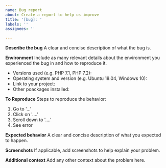 ```yaml
---
name: Bug report
about: Create a report to help us improve
title: '[bug]: '
labels: ''
assignees: ''

---
```


**Describe the bug**
A clear and concise description of what the bug is.

**Environment**
Include as many relevant details about the environment you experienced the bug in and how to reproduce it.
- Versions used (e.g. PHP 7.1, PHP 7.2):
- Operating system and version (e.g. Ubuntu 18.04, Windows 10):
- Link to your project:
- Other poackages installed:

**To Reproduce**
Steps to reproduce the behavior:
1. Go to '...'
2. Click on '....'
3. Scroll down to '....'
4. See error

**Expected behavior**
A clear and concise description of what you expected to happen.

**Screenshots**
If applicable, add screenshots to help explain your problem.

**Additional context**
Add any other context about the problem here.
